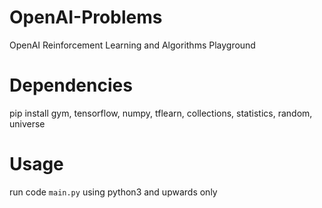 # OpenAI-Problems
OpenAI Reinforcement Learning and Algorithms Playground

# Dependencies
pip install gym, tensorflow, numpy, tflearn, collections, statistics, random, universe

# Usage
run code `main.py` using python3 and upwards only
